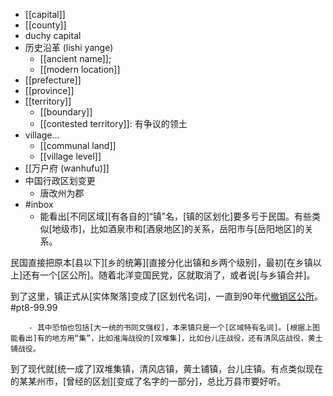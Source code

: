 - [[capital]]
- [[county]]
- duchy capital
- 历史沿革 (lishi yange)
    - [[ancient name]];
    - [[modern location]]
- [[prefecture]]
- [[province]]
- [[territory]]
    - [[boundary]]
    - [[contested territory]]: 有争议的领土
- village...
    - [[communal land]]
    - [[village level]]
- [[万户府 (wanhufu)]]
- 中国行政区划变更
    - 唐改州为郡
- #inbox
    - 能看出[不同区域][有各自的]“镇”名，[镇的区划化]要多亏于民国。有些类似[地级市]，比如酒泉市和[酒泉地区]的关系，岳阳市与[岳阳地区]的关系。

民国直接把原本[县以下][乡的统筹][直接分化出镇和乡两个级别]，最初[在乡镇以上]还有一个[区公所]。随着北洋变国民党，区就取消了，或者说[与乡镇合并]。

到了这里，镇正式从[实体聚落]变成了[区划代名词]，一直到90年代[撤销区公所](https://www.zhihu.com/question/478909906/answer/2177851121)。 #pt8-99.99


        - 其中恐怕也包括[大一统的书同文强权]，本来镇只是一个[区域特有名词]。[根据上图能看出]有的地方用“集”，比如淮海战役的[双堆集]，比如台儿庄战役，还有清风店战役，黄土铺战役。

到了现代就[统一成了]双堆集镇，清风店镇，黄土铺镇，台儿庄镇。有点类似现在的某某州市，[曾经的区划][变成了名字的一部分]，总比万县市要好听。
